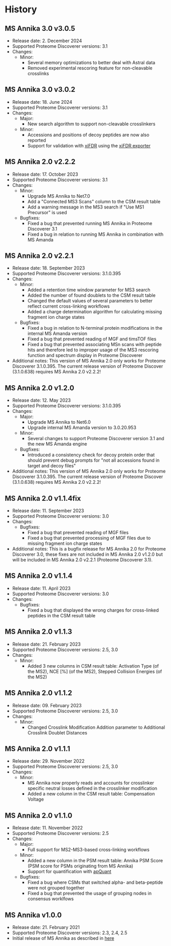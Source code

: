 # History

## MS Annika 3.0 v3.0.5

- Release date: 2. December 2024
- Supported Proteome Discoverer versions: 3.1
- Changes:
  - Minor:
    - Several memory optimizations to better deal with Astral data
    - Removed experimental rescoring feature for non-cleavable crosslinks

## MS Annika 3.0 v3.0.2

- Release date: 18. June 2024
- Supported Proteome Discoverer versions: 3.1
- Changes:
  - Major:
    - New search algorithm to support non-cleavable crosslinkers
  - Minor:
    - Accessions and positions of decoy peptides are now also reported
    - Support for validation with [xiFDR](https://www.rappsilberlab.org/software/xifdr/) using the [xiFDR exporter](https://github.com/hgb-bin-proteomics/MSAnnika_exporters)

## MS Annika 2.0 v2.2.2

- Release date: 17. October 2023
- Supported Proteome Discoverer versions: 3.1
- Changes:
  - Minor:
    - Upgrade MS Annika to Net7.0
    - Add a "Connected MS3 Scans" column to the CSM result table
    - Add a warning message in the MS3 search if "Use MS1 Precursor" is used
  - Bugfixes:
    - Fixed a bug that prevented running MS Annika in Proteome Discoverer 3.1
    - Fixed a bug in relation to running MS Annika in combination with MS Amanda

## MS Annika 2.0 v2.2.1

- Release date: 18. September 2023
- Supported Proteome Discoverer versions: 3.1.0.395
- Changes:
  - Minor:
    - Added a retention time window parameter for MS3 search
    - Added the number of found doublets to the CSM result table
    - Changed the default values of several parameters to better reflect current cross-linking workflows
    - Added a charge determination algorithm for calculating missing fragment ion charge states
  - Bugfixes:
    - Fixed a bug in relation to N-terminal protein modifications in the internal MS Amanda version
    - Fixed a bug that prevented reading of MGF and timsTOF files
    - Fixed a bug that prevented associating MSn scans with peptide hits and therefore led to improper usage of the MS3 rescoring function and spectrum display in Proteome Discoverer
- Additional notes: This version of MS Annika 2.0 only works for Proteome Discoverer 3.1.0.395. The current release version of Proteome Discover (3.1.0.638) requires MS Annika 2.0 v2.2.2!

## MS Annika 2.0 v1.2.0

- Release date: 12. May 2023
- Supported Proteome Discoverer versions: 3.1.0.395
- Changes:
  - Major:
    - Upgrade MS Annika to Net6.0
    - Upgrade internal MS Amanda version to 3.0.20.953
  - Minor:
    - Several changes to support Proteome Discoverer version 3.1 and the new MS Amanda engine
  - Bugfixes:
    - Introduced a consistency check for decoy protein order that should prevent debug prompts for "not all accessions found in target and decoy files"
- Additional notes: This version of MS Annika 2.0 only works for Proteome Discoverer 3.1.0.395. The current release version of Proteome Discover (3.1.0.638) requires MS Annika 2.0 v2.2.2!

## MS Annika 2.0 v1.1.4fix

- Release date: 11. September 2023
- Supported Proteome Discoverer versions: 3.0
- Changes:
  - Bugfixes:
    - Fixed a bug that prevented reading of MGF files
    - Fixed a bug that prevented processing of MGF files due to missing fragment ion charge states
- Additional notes: This is a bugfix release for MS Annika 2.0 for Proteome Discoverer 3.0, these fixes are not included in MS Annika 2.0 v1.2.0 but will be included in MS Annika 2.0 v2.2.1 (Proteome Discoverer 3.1).

## MS Annika 2.0 v1.1.4

- Release date: 11. April 2023
- Supported Proteome Discoverer versions: 3.0
- Changes:
  - Bugfixes:
    - Fixed a bug that displayed the wrong charges for cross-linked peptides in the CSM result table

## MS Annika 2.0 v1.1.3

- Release date: 21. February 2023
- Supported Proteome Discoverer versions: 2.5, 3.0
- Changes:
  - Minor:
    - Added 3 new columns in CSM result table: Activation Type (of the MS2), NCE [%] (of the MS2), Stepped Collision Energies (of the MS2)

## MS Annika 2.0 v1.1.2

- Release date: 09. February 2023
- Supported Proteome Discoverer versions: 2.5, 3.0
- Changes:
  - Minor:
    - Changed Crosslink Modification Addition parameter to Additional Crosslink Doublet Distances

## MS Annika 2.0 v1.1.1

- Release date: 29. November 2022
- Supported Proteome Discoverer versions: 2.5, 3.0
- Changes:
  - Minor:
    - MS Annika now properly reads and accounts for crosslinker specific neutral losses defined in the crosslinker modification
    - Added a new column in the CSM result table: Compensation Voltage

## MS Annika 2.0 v1.1.0

- Release date: 11. November 2022
- Supported Proteome Discoverer versions: 2.5
- Changes:
  - Major:
    - Full support for MS2-MS3-based cross-linking workflows
  - Minor:
    - Added a new column in the PSM result table: Annika PSM Score (PSM score for PSMs originating from MS Annika)
    - Support for quantification with [apQuant](https://ms.imp.ac.at/index.php?action=apQuant)
  - Bugfixes:
    - Fixed a bug where CSMs that switched alpha- and beta-peptide were not grouped together
    - Fixed a bug that prevented the usage of grouping nodes in consensus worklfows

## MS Annika v1.0.0

- Release date: 21. February 2021
- Supported Proteome Discoverer versions: 2.3, 2.4, 2.5
- Initial release of MS Annika as described in [here](https://doi.org/10.1021/acs.jproteome.0c01000)
